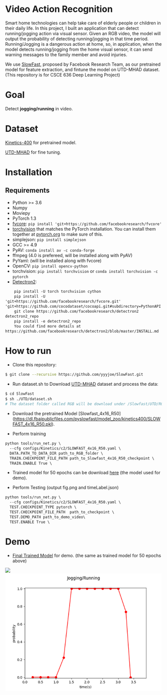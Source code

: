 # Video Action Recognition
Smart home technologies can help take care of elderly people or children in their daily life. In this project, I built an application that can detect running/jogging action via visual sensor. Given an RGB video, the model will output the probability of detecting running/jogging in that time period. Running/Jogging is a dangerous action at home, so, in application, when the model detects running/jogging from the home visual sensor, it can send warning messages to the family member and avoid injuries. 

We use [SlowFast](https://github.com/facebookresearch/SlowFast), proposed by Facebook Research Team, as our pretrained model for feature extraction, and fintune the model on UTD-MHAD dataset.
(This repository is for CSCE 636 Deep Learning Project)

# Goal
Detect **jogging/running** in video.

# Dataset
[Kinetics-400](https://deepmind.com/research/open-source/kinetics) for pretrained model.

[UTD-MHAD](https://personal.utdallas.edu/~kehtar/UTD-MHAD.html) for fine tuning.

# Installation
## Requirements
- Python >= 3.6
- Numpy
- Moviepy
- PyTorch 1.3
- [fvcore](https://github.com/facebookresearch/fvcore/): `pip install 'git+https://github.com/facebookresearch/fvcore'`
- [torchvision](https://github.com/pytorch/vision/) that matches the PyTorch installation.
  You can install them together at [pytorch.org](https://pytorch.org) to make sure of this.
- simplejson: `pip install simplejson`
- GCC >= 4.9
- PyAV: `conda install av -c conda-forge`
- ffmpeg (4.0 is prefereed, will be installed along with PyAV)
- PyYaml: (will be installed along with fvcore)
- OpenCV: `pip install opencv-python`
- torchvision: `pip install torchvision` or `conda install torchvision -c pytorch`
- [Detectron2](https://github.com/facebookresearch/detectron2): 
```
    pip install -U torch torchvision cython
    pip install -U 'git+https://github.com/facebookresearch/fvcore.git' 'git+https://github.com/cocodataset/cocoapi.git#subdirectory=PythonAPI'
    git clone https://github.com/facebookresearch/detectron2 detectron2_repo
    pip install -e detectron2_repo
    You could find more details at https://github.com/facebookresearch/detectron2/blob/master/INSTALL.md
```

# How to run
- Clone this repository:
```bash
$ git clone --recursive https://github.com/yyyjoe/SlowFast.git
```

- Run dataset.sh to Download [UTD-MHAD](https://personal.utdallas.edu/~kehtar/UTD-MHAD.html) dataset and process the data:
```bash
$ cd SlowFast
$ sh ./UTD/dataset.sh
# The dataset folder called RGB will be download under /Slowfast/UTD/RGB
```

- Download the pretrained Model [Slowfast_4x16_R50] (https://dl.fbaipublicfiles.com/pyslowfast/model_zoo/kinetics400/SLOWFAST_4x16_R50.pkl).

- Perform training
```
python tools/run_net.py \
  --cfg configs/Kinetics/c2/SLOWFAST_4x16_R50.yaml \
  DATA.PATH_TO_DATA_DIR path_to_RGB_folder \
  TRAIN.CHECKPOINT_FILE_PATH path_to_Slowfast_4x16_R50_checkpoint \
  TRAIN.ENABLE True \
```

- Trained model for 50 epochs can be download [here](https://drive.google.com/file/d/1te3tp1lc3QyG5ljgbYERAP3PrxAO2Dii/view?usp=sharing) (the model used for demo).

- Perform Testing (output fig.png and timeLabel.json)
```
python tools/run_net.py \
  --cfg configs/Kinetics/c2/SLOWFAST_4x16_R50.yaml \
  TEST.CHECKPOINT_TYPE pytorch \
  TEST.CHECKPOINT_FILE_PATH  path_to_checkpoint \
  TEST.DEMO_PATH path_to_demo_video\
  TEST.ENABLE True \
```

# Demo
- [Final Trained Model](https://drive.google.com/file/d/1te3tp1lc3QyG5ljgbYERAP3PrxAO2Dii/view?usp=sharing) for demo. (the same as trained model for 50 epochs above)
<!---
- [Final Trained Model](https://drive.google.com/file/d/1s_AMdFbyD6GMao9zisYfTWPezp6yDdf5/view?usp=sharing) for demo. (the same as trained model for 50 epochs above)
-->
<img src="./figure/demo.gif"/>
<img src="./figure/part6_sample1_fig.png"/>
